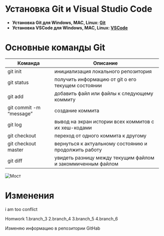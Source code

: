 # Установка Git и Visual Studio Code 

- **Установка Git для Windows, MAC, Linux: [Git](https://git-scm.com/downloads)**
- **Установка VSCode для Windows, MAC, Linux: [VSCode](https://code.visualstudio.com/Download)**

# Основные команды Git

| **Команда** | **Описание** |
| ---|------    |
| git init |инициализация локального репозитория|
| git status |получить информацию от git о его текущем состоянии|
| git add |добавить файл или файлы к следующему коммиту|
| git commit -m “message” |создание коммита|
| git log |вывод на экран истории всех коммитов с их хеш-кодами|
| git checkout |переход от одного коммита к другому|
| git checkout master |вернуться к актуальному состоянию и продолжить работу|
| git diff |увидеть разницу между текущим файлом и закоммиченным файлом|

![Мост](https://funart.pro/uploads/posts/2021-03/1617051856_43-p-oboi-gornoe-ozero-45.jpg)

# Изменения
i am too conflict

Homwork 
1.branch_3
2.branch_4
3.branch_5
4.branch_6

Изменяю информацию в репозитории GitHab